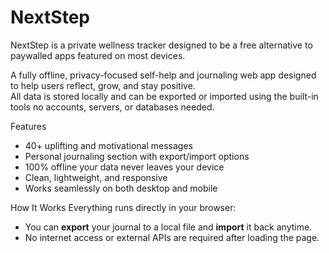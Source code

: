 # NextStep
NextStep is a private wellness tracker designed to be a free alternative to paywalled apps featured on most devices.

A fully offline, privacy-focused self-help and journaling web app designed to help users reflect, grow, and stay positive.  
All data is stored locally and can be exported or imported using the built-in tools  no accounts, servers, or databases needed.

Features
- 40+ uplifting and motivational messages  
- Personal journaling section with export/import options  
- 100% offline  your data never leaves your device  
- Clean, lightweight, and responsive  
- Works seamlessly on both desktop and mobile 

 How It Works
Everything runs directly in your browser: 
- You can **export** your journal to a local file and **import** it back anytime.  
- No internet access or external APIs are required after loading the page.  
